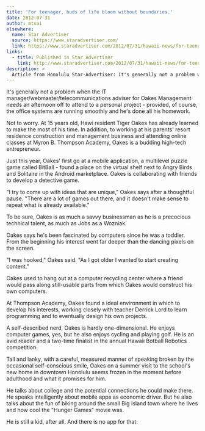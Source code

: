 ```yaml
---
title: 'For teenager, buds of life bloom without boundaries.'
date: 2012-07-31
author: mtsai
elsewhere:
  name: Star Advertiser
  source: https://www.staradvertiser.com/
  link: https://www.staradvertiser.com/2012/07/31/hawaii-news/for-teenager-buds-of-life-bloom-without-boundaries/
links:
  - title: Published in Star Advertiser
    link: http://www.staradvertiser.com/2012/07/31/hawaii-news/for-teenager-buds-of-life-bloom-without-boundaries/
description: >
  Article from Honolulu Star-Advertiser: It's generally not a problem when the IT manager/webmaster/telecommunications adviser for Oakes Management needs an afternoon off to attend to a personal project - provided, of course, the office systems are running smoothly and he's done all his homework.
---
```


It's generally not a problem when the IT manager/webmaster/telecommunications adviser for Oakes Management needs an afternoon off to attend to a personal project - provided, of course, the office systems are running smoothly and he's done all his homework.

Not to worry. At 15 years old, Hawi resident Tiger Oakes has already learned to make the most of his time. In addition, to working at his parents' resort residence construction and management business and attending online classes at Myron B. Thompson Academy, Oakes is a budding high-tech entrepreneur.

Just this year, Oakes' first go at a mobile application, a multilevel puzzle game called BitBall - found a place on the virtual shelf next to Angry Birds and Solitaire in the Android marketplace. Oakes is collaborating with friends to develop a detective game.

"I try to come up with ideas that are unique," Oakes says after a thoughtful pause. "There are a lot of games out there, and it doesn't make sense to repeat what is already available."

To be sure, Oakes is as much a savvy businessman as he is a precocious technical talent, as much as Jobs as a Wozniak.

Oakes says he's been fascinated by computers since he was a toddler. From the beginning his interest went far deeper than the dancing pixels on the screen.

"I was hooked," Oakes said. "As I got older I wanted to start creating content."

Oakes used to hang out at a computer recycling center where a friend would pass along still-usable parts from which Oakes would construct his own computers.

At Thompson Academy, Oakes found a ideal environment in which to develop his interests, working closely with teacher Derrick Lord to learn programming and to eventually design his own projects.

A self-described nerd, Oakes is hardly one-dimensional. He enjoys computer games, yes, but he also enjoys cycling and playing golf. He is an avid reader and a two-time finalist in the annual Hawaii Botball Robotics competition.

Tall and lanky, with a careful, measured manner of speaking broken by the occasional self-conscious smile, Oakes on a summer visit to the school's new home in downtown Honolulu seems frozen in the moment before adulthood and what it promises for him.

He talks about college and the potential connections he could make there. He speaks intelligently about mobile apps as economic driver. But he also talks about the fun of biking around the small Big Island town where he lives and how cool the "Hunger Games" movie was.

He is still a kid, after all. And there is no app for that.
